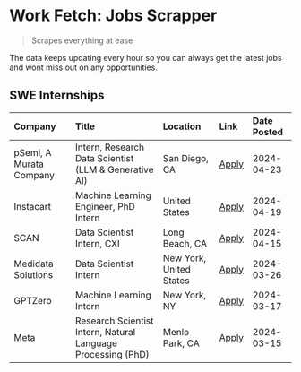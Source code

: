 # Work Fetch: Jobs Scrapper
> Scrapes everything at ease

The data keeps updating every hour so you can always get the latest jobs and wont miss out on any opportunities.

## SWE Internships
<!--START_SECTION:workfetch-->
| Company                 | Title                                                        | Location                | Link                                                                                                                                                                                                                                                                                   | Date Posted   |
|:------------------------|:-------------------------------------------------------------|:------------------------|:---------------------------------------------------------------------------------------------------------------------------------------------------------------------------------------------------------------------------------------------------------------------------------------|:--------------|
| pSemi, A Murata Company | Intern, Research Data Scientist (LLM & Generative AI)        | San Diego, CA           | [Apply](https://www.linkedin.com/jobs/view/intern-research-data-scientist-llm-generative-ai-at-psemi-a-murata-company-3887074168?position=4&pageNum=0&refId=H%2BcHg%2Fi6%2FdF9t%2BjF%2FmJuKw%3D%3D&trackingId=2PlkkZR9HqSyI3d%2F714h0w%3D%3D&trk=public_jobs_jserp-result_search-card) | 2024-04-23    |
| Instacart               | Machine Learning Engineer, PhD Intern                        | United States           | [Apply](https://www.linkedin.com/jobs/view/machine-learning-engineer-phd-intern-at-instacart-3901991739?position=2&pageNum=0&refId=H%2BcHg%2Fi6%2FdF9t%2BjF%2FmJuKw%3D%3D&trackingId=IKTG6sN94WvtseYcv3ajiA%3D%3D&trk=public_jobs_jserp-result_search-card)                            | 2024-04-19    |
| SCAN                    | Data Scientist Intern, CXI                                   | Long Beach, CA          | [Apply](https://www.linkedin.com/jobs/view/data-scientist-intern-cxi-at-scan-3899690492?position=9&pageNum=0&refId=H%2BcHg%2Fi6%2FdF9t%2BjF%2FmJuKw%3D%3D&trackingId=e%2BT0ByImliprfCOt7v6QOA%3D%3D&trk=public_jobs_jserp-result_search-card)                                          | 2024-04-15    |
| Medidata Solutions      | Data Scientist Intern                                        | New York, United States | [Apply](https://www.linkedin.com/jobs/view/data-scientist-intern-at-medidata-solutions-3810253704?position=8&pageNum=0&refId=H%2BcHg%2Fi6%2FdF9t%2BjF%2FmJuKw%3D%3D&trackingId=3tcKhzydN%2FUzzweZ6fkaUQ%3D%3D&trk=public_jobs_jserp-result_search-card)                                | 2024-03-26    |
| GPTZero                 | Machine Learning Intern                                      | New York, NY            | [Apply](https://www.linkedin.com/jobs/view/machine-learning-intern-at-gptzero-3860723963?position=7&pageNum=0&refId=H%2BcHg%2Fi6%2FdF9t%2BjF%2FmJuKw%3D%3D&trackingId=ADWTSsLcX6KgBVfbrweWXg%3D%3D&trk=public_jobs_jserp-result_search-card)                                           | 2024-03-17    |
| Meta                    | Research Scientist Intern, Natural Language Processing (PhD) | Menlo Park, CA          | [Apply](https://www.linkedin.com/jobs/view/research-scientist-intern-natural-language-processing-phd-at-meta-3858718375?position=10&pageNum=0&refId=H%2BcHg%2Fi6%2FdF9t%2BjF%2FmJuKw%3D%3D&trackingId=WnT8F3%2BRfZAoujssffFYhg%3D%3D&trk=public_jobs_jserp-result_search-card)         | 2024-03-15    |
<!--END_SECTION:workfetch-->
